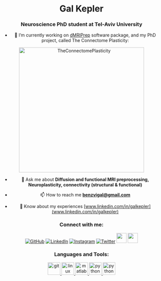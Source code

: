 <h1 align="center">Gal Kepler</h1>
<h3 align="center">Neuroscience PhD student at Tel-Aviv University</h3>

<div align="center">

- 🔭 I’m currently working on [dMRIPrep](https://github.com/GalBenZvi/dmriprep) software package, and my PhD project, called The Connectome Plasticity:

<div align="center"><img
src = TheConnectomePlasticity.png
alt = "TheConnectomePlasticity"
weight = 200
height = 400
/>

- 💬 Ask me about **Diffusion and functional MRI preprocessing, Neuroplasticity, connectivity (structural & functional)**

- 📫 How to reach me **benzvigal@gmail.com**

- 📄 Know about my experiences [www.linkedin.com/in/galkepler](www.linkedin.com/in/galkepler)

<h3>Connect with me:</h3>

[![GitHub](icons/github.png)](https://github.com/galkepler)
[![LinkedIn](icons/linkedin.png)](https://linkedin.com/in/galkepler)
[![Instagram](icons/instagram.png)](https://www.instagram.com/galkepler)
[![Twitter](icons/twitter.png)](https://twitter.com/galkepler)
<a href="https://fb.com/galbenzvi1" target="_blank"><img src="icons/facebook.png" width="32" height="32" /></a>
<a href="mailto:benzvigal@gmail.com" target="_blank"><img src="icons/gmail.png" width="32" height="32" /></a>

<h3 >Languages and Tools:</h3>

<div align="center"><a href="https://git-scm.com/" target="_blank"> <img src="icons/git.png" alt="git" width="40" height="40"/> </a> <a href="https://www.linux.org/" target="_blank"> <img src="icons/ubuntu.png" alt="linux" width="40" height="40"/> </a> <a href="https://www.mathworks.com/" target="_blank"> <img src="icons/matlab.png" alt="matlab" width="40" height="40"/> </a> <a href="https://www.python.org" target="_blank"> <img src="icons/python.png" alt="python" width="40" height="40"/> </a> <a href="https://code.visualstudio.com/" target="_blank"> <img src="icons/vscode.png" alt="python" width="40" height="40"/> </a> </p>
